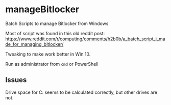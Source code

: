 # manageBitlocker
Batch Scripts to manage Bitlocker from Windows

Most of script was found in this old reddit post: https://www.reddit.com/r/computing/comments/h2b0b/a_batch_script_i_made_for_managing_bitlocker/

Tweaking to make work better in Win 10.

Run as administrator from <code>cmd</code> or PowerShell

## Issues
Drive space for C: seems to be calculated correctly, but other drives are not.
